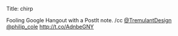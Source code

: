 Title: chirp

Fooling Google Hangout with a PostIt note. /cc <a href="http://twitter.com/TremulantDesign">@TremulantDesign</a> <a href="http://twitter.com/philip_cole">@philip_cole</a> <a href="http://t.co/AdnbeGNY">http://t.co/AdnbeGNY</a>
